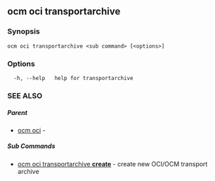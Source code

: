 ## ocm oci transportarchive



### Synopsis

```
ocm oci transportarchive <sub command> [<options>]
```

### Options

```
  -h, --help   help for transportarchive
```

### SEE ALSO

##### Parent

* [ocm oci](ocm_oci.md)	 - 


##### Sub Commands

* [ocm oci transportarchive <b>create</b>](ocm_oci_transportarchive_create.md)	 - create new OCI/OCM transport  archive


